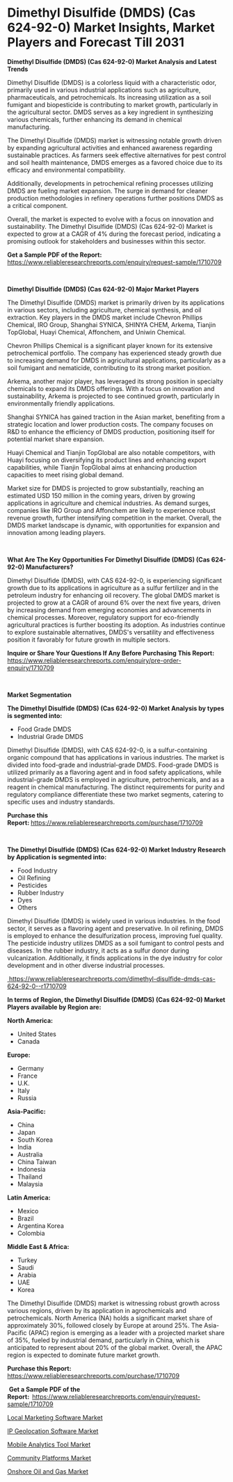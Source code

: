 <p><h1>Dimethyl Disulfide (DMDS) (Cas 624-92-0) Market Insights, Market Players and Forecast Till 2031</h1></p><p><strong>Dimethyl Disulfide (DMDS) (Cas 624-92-0) Market Analysis and Latest Trends</strong></p>
<p><p>Dimethyl Disulfide (DMDS) is a colorless liquid with a characteristic odor, primarily used in various industrial applications such as agriculture, pharmaceuticals, and petrochemicals. Its increasing utilization as a soil fumigant and biopesticide is contributing to market growth, particularly in the agricultural sector. DMDS serves as a key ingredient in synthesizing various chemicals, further enhancing its demand in chemical manufacturing.</p><p>The Dimethyl Disulfide (DMDS) market is witnessing notable growth driven by expanding agricultural activities and enhanced awareness regarding sustainable practices. As farmers seek effective alternatives for pest control and soil health maintenance, DMDS emerges as a favored choice due to its efficacy and environmental compatibility. </p><p>Additionally, developments in petrochemical refining processes utilizing DMDS are fueling market expansion. The surge in demand for cleaner production methodologies in refinery operations further positions DMDS as a critical component.</p><p>Overall, the market is expected to evolve with a focus on innovation and sustainability. The Dimethyl Disulfide (DMDS) (Cas 624-92-0) Market is expected to grow at a CAGR of 4% during the forecast period, indicating a promising outlook for stakeholders and businesses within this sector.</p></p>
<p><strong>Get a Sample PDF of the Report:&nbsp;</strong> <a href="https://www.reliableresearchreports.com/enquiry/request-sample/1710709?utm_campaign=1635&utm_medium=2&utm_source=Github&utm_content=ia&utm_term=22102024&utm_id=dimethyl-disulfide-dmds-cas-624-92-0">https://www.reliableresearchreports.com/enquiry/request-sample/1710709</a></p>
<p>&nbsp;</p>
<p><strong>Dimethyl Disulfide (DMDS) (Cas 624-92-0) Major Market Players</strong></p>
<p><p>The Dimethyl Disulfide (DMDS) market is primarily driven by its applications in various sectors, including agriculture, chemical synthesis, and oil extraction. Key players in the DMDS market include Chevron Phillips Chemical, IRO Group, Shanghai SYNICA, SHINYA CHEM, Arkema, Tianjin TopGlobal, Huayi Chemical, Affonchem, and Uniwin Chemical.</p><p>Chevron Phillips Chemical is a significant player known for its extensive petrochemical portfolio. The company has experienced steady growth due to increasing demand for DMDS in agricultural applications, particularly as a soil fumigant and nematicide, contributing to its strong market position.</p><p>Arkema, another major player, has leveraged its strong position in specialty chemicals to expand its DMDS offerings. With a focus on innovation and sustainability, Arkema is projected to see continued growth, particularly in environmentally friendly applications.</p><p>Shanghai SYNICA has gained traction in the Asian market, benefiting from a strategic location and lower production costs. The company focuses on R&D to enhance the efficiency of DMDS production, positioning itself for potential market share expansion.</p><p>Huayi Chemical and Tianjin TopGlobal are also notable competitors, with Huayi focusing on diversifying its product lines and enhancing export capabilities, while Tianjin TopGlobal aims at enhancing production capacities to meet rising global demand.</p><p>Market size for DMDS is projected to grow substantially, reaching an estimated USD 150 million in the coming years, driven by growing applications in agriculture and chemical industries. As demand surges, companies like IRO Group and Affonchem are likely to experience robust revenue growth, further intensifying competition in the market. Overall, the DMDS market landscape is dynamic, with opportunities for expansion and innovation among leading players.</p></p>
<p>&nbsp;</p>
<p><strong>What Are The Key Opportunities For Dimethyl Disulfide (DMDS) (Cas 624-92-0) Manufacturers?</strong></p>
<p><p>Dimethyl Disulfide (DMDS), with CAS 624-92-0, is experiencing significant growth due to its applications in agriculture as a sulfur fertilizer and in the petroleum industry for enhancing oil recovery. The global DMDS market is projected to grow at a CAGR of around 6% over the next five years, driven by increasing demand from emerging economies and advancements in chemical processes. Moreover, regulatory support for eco-friendly agricultural practices is further boosting its adoption. As industries continue to explore sustainable alternatives, DMDS's versatility and effectiveness position it favorably for future growth in multiple sectors.</p></p>
<p><strong>Inquire or Share Your Questions If Any Before Purchasing This Report:</strong> <a href="https://www.reliableresearchreports.com/enquiry/pre-order-enquiry/1710709?utm_campaign=1635&utm_medium=2&utm_source=Github&utm_content=ia&utm_term=22102024&utm_id=dimethyl-disulfide-dmds-cas-624-92-0">https://www.reliableresearchreports.com/enquiry/pre-order-enquiry/1710709</a></p>
<p>&nbsp;</p>
<p><strong>Market Segmentation</strong></p>
<p><strong>The Dimethyl Disulfide (DMDS) (Cas 624-92-0) Market Analysis by types is segmented into:</strong></p>
<p><ul><li>Food Grade DMDS</li><li>Industrial Grade DMDS</li></ul></p>
<p><p>Dimethyl Disulfide (DMDS), with CAS 624-92-0, is a sulfur-containing organic compound that has applications in various industries. The market is divided into food-grade and industrial-grade DMDS. Food-grade DMDS is utilized primarily as a flavoring agent and in food safety applications, while industrial-grade DMDS is employed in agriculture, petrochemicals, and as a reagent in chemical manufacturing. The distinct requirements for purity and regulatory compliance differentiate these two market segments, catering to specific uses and industry standards.</p></p>
<p><strong>Purchase this Report:&nbsp;</strong><a href="https://www.reliableresearchreports.com/purchase/1710709?utm_campaign=1635&utm_medium=2&utm_source=Github&utm_content=ia&utm_term=22102024&utm_id=dimethyl-disulfide-dmds-cas-624-92-0">https://www.reliableresearchreports.com/purchase/1710709</a></p>
<p>&nbsp;</p>
<p><strong>The Dimethyl Disulfide (DMDS) (Cas 624-92-0) Market Industry Research by Application is segmented into:</strong></p>
<p><ul><li>Food Industry</li><li>Oil Refining</li><li>Pesticides</li><li>Rubber Industry</li><li>Dyes</li><li>Others</li></ul></p>
<p><p>Dimethyl Disulfide (DMDS) is widely used in various industries. In the food sector, it serves as a flavoring agent and preservative. In oil refining, DMDS is employed to enhance the desulfurization process, improving fuel quality. The pesticide industry utilizes DMDS as a soil fumigant to control pests and diseases. In the rubber industry, it acts as a sulfur donor during vulcanization. Additionally, it finds applications in the dye industry for color development and in other diverse industrial processes.</p></p>
<p><a href="https://www.reliableresearchreports.com/dimethyl-disulfide-dmds-cas-624-92-0--r1710709?utm_campaign=1635&utm_medium=2&utm_source=Github&utm_content=ia&utm_term=22102024&utm_id=dimethyl-disulfide-dmds-cas-624-92-0">&nbsp;https://www.reliableresearchreports.com/dimethyl-disulfide-dmds-cas-624-92-0--r1710709</a></p>
<p><strong>In terms of Region, the Dimethyl Disulfide (DMDS) (Cas 624-92-0) Market Players available by Region are:</strong></p>
<p>
    <p> <strong> North America: </strong>
        <ul>
            <li>United States</li>
            <li>Canada</li>
        </ul>
        </p> 
    <p> <strong> Europe: </strong>
        <ul>
            <li>Germany</li>
            <li>France</li>
            <li>U.K.</li>
            <li>Italy</li>
            <li>Russia</li>
        </ul>
        </p> 
    <p> <strong> Asia-Pacific: </strong>
        <ul>
            <li>China</li>
            <li>Japan</li>
            <li>South Korea</li>
            <li>India</li>
            <li>Australia</li>
            <li>China Taiwan</li>
            <li>Indonesia</li>
            <li>Thailand</li>
            <li>Malaysia</li>
        </ul>
        </p> 
    <p> <strong> Latin America: </strong>
        <ul>
            <li>Mexico</li>
            <li>Brazil</li>
            <li>Argentina Korea</li>
            <li>Colombia</li>
        </ul>
        </p> 
    <p> <strong> Middle East & Africa: </strong>
        <ul>
            <li>Turkey</li>
            <li>Saudi</li>
            <li>Arabia</li>
            <li>UAE</li>
            <li>Korea</li>
        </ul>
    </p>
    </p>
<p><p>The Dimethyl Disulfide (DMDS) market is witnessing robust growth across various regions, driven by its application in agrochemicals and petrochemicals. North America (NA) holds a significant market share of approximately 30%, followed closely by Europe at around 25%. The Asia-Pacific (APAC) region is emerging as a leader with a projected market share of 35%, fueled by industrial demand, particularly in China, which is anticipated to represent about 20% of the global market. Overall, the APAC region is expected to dominate future market growth.</p></p>
<p><strong>Purchase this Report: </strong><a href="https://www.reliableresearchreports.com/purchase/1710709?utm_campaign=1635&utm_medium=2&utm_source=Github&utm_content=ia&utm_term=22102024&utm_id=dimethyl-disulfide-dmds-cas-624-92-0">https://www.reliableresearchreports.com/purchase/1710709</a></p>
<p>&nbsp;<strong>Get a Sample PDF of the Report:&nbsp;&nbsp;</strong><a href="https://www.reliableresearchreports.com/enquiry/request-sample/1710709?utm_campaign=1635&utm_medium=2&utm_source=Github&utm_content=ia&utm_term=22102024&utm_id=dimethyl-disulfide-dmds-cas-624-92-0">https://www.reliableresearchreports.com/enquiry/request-sample/1710709</a></p>
<p><strong></strong></p>
<p><p><a href="https://www.linkedin.com/pulse/market-dynamics-future-trends-global-local-marketing-software-xtlhe?utm_campaign=1635&utm_medium=2&utm_source=Github&utm_content=ia&utm_term=22102024&utm_id=dimethyl-disulfide-dmds-cas-624-92-0">Local Marketing Software Market</a></p><p><a href="https://www.linkedin.com/pulse/ip-geolocation-software-market-global-regional-analysis-focus-s8qle?utm_campaign=1635&utm_medium=2&utm_source=Github&utm_content=ia&utm_term=22102024&utm_id=dimethyl-disulfide-dmds-cas-624-92-0">IP Geolocation Software Market</a></p><p><a href="https://www.linkedin.com/pulse/analyzing-mobile-analytics-tool-market-dynamics-growth-drivers-tysve?utm_campaign=1635&utm_medium=2&utm_source=Github&utm_content=ia&utm_term=22102024&utm_id=dimethyl-disulfide-dmds-cas-624-92-0">Mobile Analytics Tool Market</a></p><p><a href="https://www.linkedin.com/pulse/community-platforms-market-velocity-99-cagr-trajectory-2024-2031-iiwae?utm_campaign=1635&utm_medium=2&utm_source=Github&utm_content=ia&utm_term=22102024&utm_id=dimethyl-disulfide-dmds-cas-624-92-0">Community Platforms Market</a></p><p><a href="https://github.com/Rekhakhatun65/Market-Research-Report-List-1/blob/main/onshore-oil-and-gas-market.md?utm_campaign=1635&utm_medium=2&utm_source=Github&utm_content=ia&utm_term=22102024&utm_id=dimethyl-disulfide-dmds-cas-624-92-0">Onshore Oil and Gas Market</a></p></p>